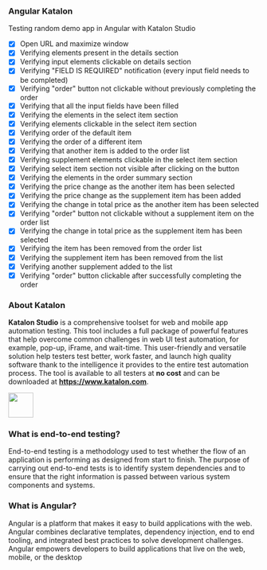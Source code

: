 ### Angular Katalon ###
 Testing random demo app in Angular with Katalon Studio

- [X] Open URL and maximize window
- [X] Verifying elements present in the details section
- [X] Verifying input elements clickable on details        section
- [X] Verifying "FIELD IS REQUIRED" notification (every input field needs to be completed)
- [X] Verifying "order" button not clickable without previously completing the order
- [X] Verifying that all the input fields have been filled
- [X] Verifying the elements in the select item section
- [X] Verifying elements clickable in the select item section
- [X] Verifying order of the default item
- [X] Verifying the order of a different item
- [X] Verifying that another item is added to the order list
- [X] Verifying supplement elements clickable in the select item section
- [X] Verifying select item section not visible after clicking on the button
- [X] Verifying the elements in the order summary section
- [X] Verifying the price change as the another item has been selected
- [X] Verifying the price change as the supplement item has been added
- [X] Verifying the change in total price as the another item has been selected
- [X] Verifying "order" button not clickable without a supplement item on the order list
- [X] Verifying the change in total price as the supplement item has been selected
- [X] Verifying the item has been removed from the order list
- [X] Verifying the supplement item has been removed from the list
- [X] Verifying another supplement added to the list
- [X] Verifying "order" button clickable after successfully completing the order

### About Katalon
**Katalon Studio** is a comprehensive toolset for web and mobile app automation testing. This tool includes a full package of powerful features that help overcome common challenges in web UI test automation, for example, pop-up, iFrame, and wait-time. This user-friendly and versatile solution help testers test better, work faster, and launch high quality software thank to the intelligence it provides to the entire test automation process.
The tool is available to all testers at __no cost__ and can be downloaded at **https://www.katalon.com**.


<img height= "50" src="https://www.katalon.com/wp-content/themes/katalon/images/katalon-studio-logo-notag.svg" />


### What is end-to-end testing?
End-to-end testing is a methodology used to test whether the flow of an application is performing as designed from start to finish. The purpose of carrying out end-to-end tests is to identify system dependencies and to ensure that the right information is passed between various system components and systems.

### What is Angular?
Angular is a platform that makes it easy to build applications with the web. Angular combines declarative templates, dependency injection, end to end tooling, and integrated best practices to solve development challenges. Angular empowers developers to build applications that live on the web, mobile, or the desktop

